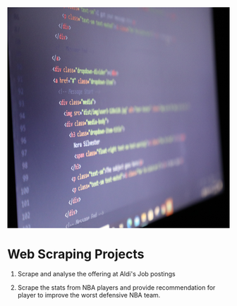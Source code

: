 <img src="html_image.jpg" width="900" height="500">

# Web Scraping Projects

1. Scrape and analyse the offering at Aldi's Job postings

2. Scrape the stats from NBA players and provide recommendation for player to improve the worst defensive NBA team.
